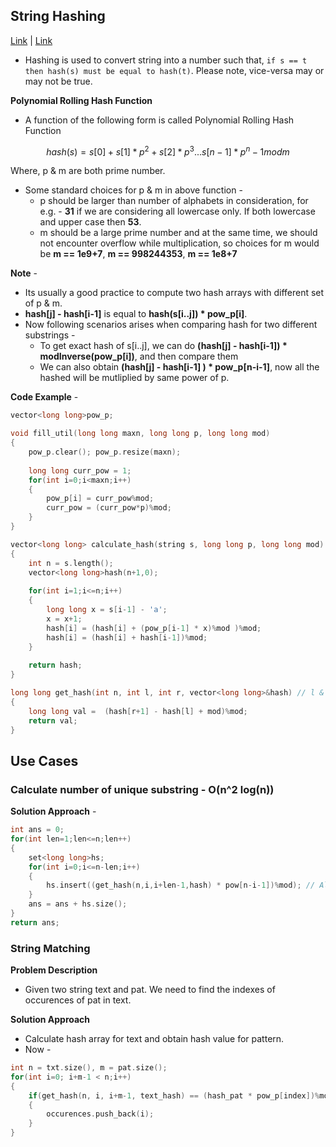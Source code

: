 ## String Hashing
[Link](https://cp-algorithms.com/string/string-hashing.html) | [Link](https://cp-algorithms.com/string/rabin-karp.html)
* Hashing is used to convert string into a number such that, `if s == t then hash(s) must be equal to hash(t)`. Please note, vice-versa may or may not be true.


**Polynomial Rolling Hash Function**
* A function of the following form is called Polynomial Rolling Hash Function

```math
hash(s) = s[0] + s[1] * p^2 + s[2] * p^3 ... s[n-1] * p^n-1 mod m
```

Where, p & m are both prime number. 

* Some standard choices for p & m in above function - 
  * p should be larger than number of alphabets in consideration, for e.g. - **31** if we are considering all lowercase only. If both lowercase and upper case then **53**. 
  * m should be a large prime number and at the same time, we should not encounter overflow while multiplication, so choices for m would be **m == 1e9+7**,  **m == 998244353**, **m == 1e8+7**

**Note** - 
* Its usually a good practice to compute two hash arrays with different set of p & m.
* **hash[j] - hash[i-1]**  is equal to **hash(s[i..j]) * pow_p[i]**.
* Now following scenarios arises when comparing hash for two different substrings - 
  * To get exact hash of s[i..j], we can do **(hash[j] - hash[i-1]) * modInverse(pow_p[i])**, and then compare them
  * We can also obtain **(hash[j] - hash[i-1] ) * pow_p[n-i-1]**, now all the hashed will be mutliplied by same power of p.


**Code Example** -
```c++
vector<long long>pow_p;

void fill_util(long long maxn, long long p, long long mod)
{
    pow_p.clear(); pow_p.resize(maxn);
    
    long long curr_pow = 1;
    for(int i=0;i<maxn;i++)
    {
        pow_p[i] = curr_pow%mod;
        curr_pow = (curr_pow*p)%mod;
    }
}

vector<long long> calculate_hash(string s, long long p, long long mod)
{
    int n = s.length();
    vector<long long>hash(n+1,0);
    
    for(int i=1;i<=n;i++)
    {
        long long x = s[i-1] - 'a';
        x = x+1;
        hash[i] = (hash[i] + (pow_p[i-1] * x)%mod )%mod;
        hash[i] = (hash[i] + hash[i-1])%mod;
    }
    
    return hash;
}

long long get_hash(int n, int l, int r, vector<long long>&hash) // l & r are 0-indexed. // Will return hash[s[l...r]] * pow_p[l];
{
    long long val =  (hash[r+1] - hash[l] + mod)%mod;
    return val;
}
```

## Use Cases

### Calculate number of unique substring - O(n^2 log(n))

**Solution Approach** - 
```c++
int ans = 0;
for(int len=1;len<=n;len++)
{
    set<long long>hs;
    for(int i=0;i<=n-len;i++)
    {
        hs.insert((get_hash(n,i,i+len-1,hash) * pow[n-i-1])%mod); // All the hash values are multiplied by same power of p which is pow_p[n-1];
    }
    ans = ans + hs.size();
}
return ans;
```

### String Matching
**Problem Description** 
* Given two string text and pat. We need to find the indexes of occurences of pat in text.

**Solution Approach** 
* Calculate hash array for text and obtain hash value for pattern.
* Now - 
```c++
int n = txt.size(), m = pat.size();
for(int i=0; i+m-1 < n;i++)
{
    if(get_hash(n, i, i+m-1, text_hash) == (hash_pat * pow_p[index])%mod) // Multiply hash_pat by pow_p[i], so that both hash value are multiplied by same power of p.
    {
        occurences.push_back(i);
    }
}
```
  
